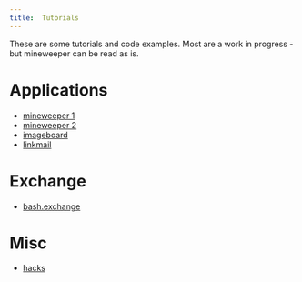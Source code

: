 ```yaml
---
title:  Tutorials
---
```


These are some tutorials and code examples.
Most are a work in progress - but mineweeper can be read as is.

# Applications

- [mineweeper 1](./mineweeper-1.html)
- [mineweeper 2](./mineweeper-2.html)
- [imageboard](./imageboard.html)
- [linkmail](./linkmail.py.html)

# Exchange

- [bash.exchange](./bash.exchange.html)

# Misc

- [hacks](./hacks.html)
